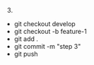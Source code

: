 3.
- git checkout develop
- git checkout -b feature-1
- git add .
- git commit -m "step 3"
- git push
